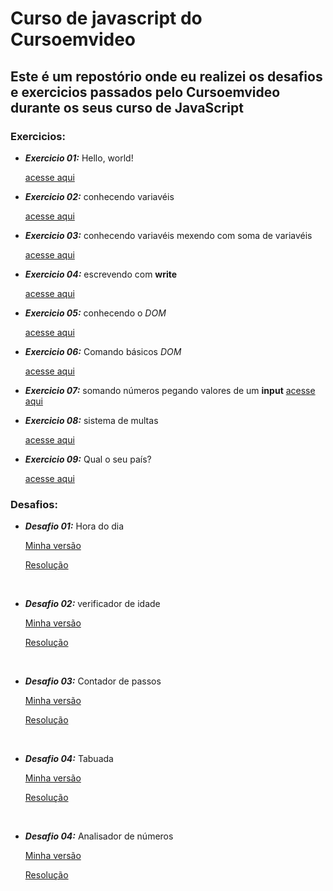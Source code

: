 # Curso de javascript do Cursoemvideo
## Este é um repostório onde eu realizei os desafios e exercicios passados pelo Cursoemvideo durante os seus curso de JavaScript

### Exercicios:


 - ***Exercicio 01:*** Hello, world!

    [acesse aqui](exercicios/aula04/ex001.html)

 - ***Exercicio 02:*** conhecendo variavéis

    [acesse aqui](exercicios/aula06/ex002.html)

  
  - ***Exercicio 03:*** conhecendo variavéis mexendo com soma de variavéis

    [acesse aqui](exercicios/aula06/ex003.html)

  - ***Exercicio 04:***  escrevendo com __write__

    [acesse aqui](exercicios/aula06/ex004.html)

  - ***Exercicio 05:*** conhecendo o _DOM_

    [acesse aqui](exercicios/aula09/ex005.html)

  - ***Exercicio 06:*** Comando básicos _DOM_
  
    [acesse aqui](exercicios/aula10/ex006.html)

  - ***Exercicio 07:*** somando números pegando valores de um __input__
    [acesse aqui](exercicios/aula10/ex007.html)
  
  - ***Exercicio 08:*** sistema de multas

    [acesse aqui](exercicios/aula11/ex0010.html)

  - ***Exercicio 09:*** Qual o seu país?

    [acesse aqui](exercicios/aula11/ex011.html)

 ###  Desafios:

 - ***Desafio 01:*** Hora do dia

   [Minha versão](desafios/d002/pt01/index.html)

   [Resolução](desafios/d002/pt02/index.html)

  &nbsp;

 - ***Desafio 02:*** verificador de idade

   [Minha versão](desafios/d002/pt01/index.html)

   [Resolução](desafios/d002/pt02/index.html)

  &nbsp;

 - ***Desafio 03:*** Contador de passos

   [Minha versão](desafios/d002/pt01/index.html)

   [Resolução](desafios/d002/pt02/index.html)

  &nbsp;

 - ***Desafio 04:*** Tabuada

   [Minha versão](desafios/d002/pt01/index.html)

   [Resolução](desafios/d002/pt02/index.html)

  &nbsp;

 - ***Desafio 04:*** Analisador de números

   [Minha versão](desafios/d002/pt01/index.html)

   [Resolução](desafios/d002/pt02/index.html)
